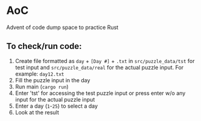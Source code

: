 # AoC
Advent of code dump space to practice Rust
## To check/run code:
1. Create file formatted as `day` + `[Day #]` + `.txt` in `src/puzzle_data/tst` for test input and `src/puzzle_data/real` for the actual puzzle input. For example: `day12.txt`
2. Fill the puzzle input in the day
3. Run main (`cargo run`)
4. Enter 'tst' for accessing the test puzzle input or press enter w/o any input for the actual puzzle input
5. Enter a day (`1`-`25`) to select a day
6. Look at the result
